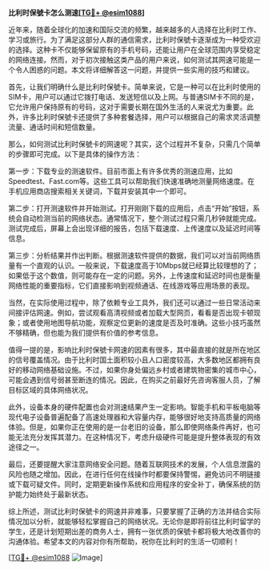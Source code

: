 **比利时保號卡怎么测速[[TG💪+ @esim1088](https://t.me/s/esim1088)]**

近年来，随着全球化的加速和国际交流的频繁，越来越多的人选择在比利时工作、学习或旅行。为了满足这部分人群的通信需求，比利时保號卡逐渐成为一种受欢迎的选择。这种卡不仅能够保留原有的手机号码，还能让用户在全球范围内享受稳定的网络连接。然而，对于初次接触这类产品的用户来说，如何测试其网速可能是一个令人困惑的问题。本文将详细解答这一问题，并提供一些实用的技巧和建议。

首先，让我们明确什么是比利时保號卡。简单来说，它是一种可以在比利时使用的SIM卡，用户可以通过它拨打电话、发送短信以及上网。与普通SIM卡不同的是，它允许用户保持原有的号码，这对于需要长期在国外生活的人来说尤为重要。此外，许多比利时保號卡还提供了多种套餐选择，用户可以根据自己的需求灵活调整流量、通话时间和短信数量。

那么，如何测试比利时保號卡的网速呢？其实，这个过程并不复杂，只需几个简单的步骤即可完成。以下是具体的操作方法：

第一步：下载专业的测速软件。目前市面上有许多优秀的测速应用，比如Speedtest、Fast.com等。这些工具可以帮助我们快速准确地测量网络速度。在手机应用商店搜索相关关键词，下载并安装其中一个即可。

第二步：打开测速软件并开始测试。打开刚刚下载的应用后，点击“开始”按钮，系统会自动检测当前的网络状态。通常情况下，整个测试过程只需几秒钟就能完成。测试完成后，屏幕上会出现详细的报告，包括下载速度、上传速度以及延迟时间等信息。

第三步：分析结果并作出判断。根据测速软件提供的数据，我们可以对当前网络质量有一个直观的认识。一般来说，下载速度高于10Mbps就已经算比较理想的了；如果低于这个数值，则可能存在一定的问题。另外，上传速度和延迟时间也是衡量网络性能的重要指标，它们直接影响到视频通话、在线游戏等应用场景的表现。

当然，在实际使用过程中，除了依赖专业工具外，我们还可以通过一些日常活动来间接评估网速。例如，尝试观看高清视频或者加载大型网页，看看是否出现卡顿现象；或者使用地图导航功能，观察定位更新的速度是否及时准确。这些小技巧虽然不够精确，但也能为我们提供有价值的参考信息。

值得一提的是，影响比利时保號卡网速的因素有很多，其中最直接的就是所在地区的信号覆盖情况。由于比利时国土面积较小且人口密度较高，大多数地区都拥有良好的移动网络基础设施。不过，如果你身处偏远乡村或者建筑物密集的城市中心，可能会遇到信号弱甚至断连的情况。因此，在购买之前最好先咨询客服人员，了解目标区域的具体网络状况。

此外，设备本身的硬件配置也会对测速结果产生一定影响。智能手机和平板电脑等现代电子设备普遍配备了高速处理器和大容量内存，能够很好地支持高质量的网络体验。但是，如果你正在使用的是一台老旧的设备，那么即使网络条件再好，也可能无法充分发挥其潜力。在这种情况下，考虑升级硬件可能是提升整体表现的有效途径之一。

最后，还要提醒大家注意网络安全问题。随着互联网技术的发展，个人信息泄露的风险也随之增加。因此，在进行任何在线操作时都要保持警惕，避免访问不明链接或下载可疑文件。同时，定期更新操作系统和应用程序的安全补丁，确保系统的防护能力始终处于最新状态。

综上所述，测试比利时保號卡的网速并非难事，只要掌握了正确的方法并结合实际情况加以分析，就能够轻松掌握自己的网络状况。无论你是即将前往比利时留学的学生，还是计划短期出差的商务人士，拥有一张优质的保號卡都将极大地改善你的沟通体验。希望本文的内容对你有所帮助，祝你在比利时的生活一切顺利！

[[TG💪+ @esim1088](https://t.me/s/esim1088) ![Image](https://i.postimg.cc/4NQfJmqS/Snipaste-2025-05-13-00-14-12.png)]